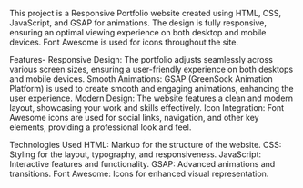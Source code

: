 This project is a Responsive Portfolio website created using HTML, CSS, JavaScript, and GSAP for animations. 
The design is fully responsive, ensuring an optimal viewing experience on both desktop and mobile devices. 
Font Awesome is used for icons throughout the site.

Features-
Responsive Design: The portfolio adjusts seamlessly across various screen sizes, ensuring a user-friendly experience on both desktops and mobile devices.
Smooth Animations: GSAP (GreenSock Animation Platform) is used to create smooth and engaging animations, enhancing the user experience.
Modern Design: The website features a clean and modern layout, showcasing your work and skills effectively.
Icon Integration: Font Awesome icons are used for social links, navigation, and other key elements, providing a professional look and feel.

Technologies Used
HTML: Markup for the structure of the website.
CSS: Styling for the layout, typography, and responsiveness.
JavaScript: Interactive features and functionality.
GSAP: Advanced animations and transitions.
Font Awesome: Icons for enhanced visual representation.
